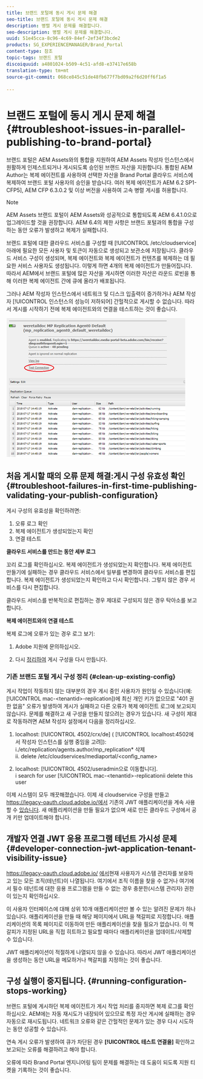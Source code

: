 ```yaml
---
title: 브랜드 포털에 동시 게시 문제 해결
seo-title: 브랜드 포털에 동시 게시 문제 해결
description: 병렬 게시 문제를 해결합니다.
seo-description: 병렬 게시 문제를 해결합니다.
uuid: 51e45cca-8c96-4c69-84ef-2ef34f3bcde2
products: SG_EXPERIENCEMANAGER/Brand_Portal
content-type: 참조
topic-tags: 브랜드 포털
discoiquuid: a4801024-b509-4c51-afd8-e37417e658b
translation-type: tm+mt
source-git-commit: 068ce845c51de48fb677f7bd09a2f6d20ff6f1a5

---
```



# 브랜드 포털에 동시 게시 문제 해결 {#troubleshoot-issues-in-parallel-publishing-to-brand-portal}

브랜드 포털은 AEM Assets와의 통합을 지원하여 AEM Assets 작성자 인스턴스에서 원활하게 인제스트되거나 게시되도록 승인된 브랜드 자산을 지원합니다. 통합된 [](https://helpx.adobe.com/experience-manager/6-5/assets/using/brand-portal-configuring-integration.html)AEM Author는 복제 에이전트를 사용하여 선택한 자산을 Brand Portal 클라우드 서비스에 복제하여 브랜드 포털 사용자의 승인을 받습니다. 여러 복제 에이전트가 AEM 6.2 SP1-CFP5], AEM CFP 6.3.0.2 및 이상 버전을 사용하여 고속 병렬 게시를 허용합니다.

>[!NOTE]
>
>AEM Assets 브랜드 포털이 AEM Assets와 성공적으로 통합되도록 AEM 6.4.1.0으로 업그레이드할 것을 권장합니다. AEM 6.4의 제한 사항은 브랜드 포털과의 통합을 구성하는 동안 오류가 발생하고 복제가 실패합니다.

브랜드 포털에 대한 클라우드 서비스를 구성할 때 [!UICONTROL /etc/cloudservice]아래에 필요한 모든 사용자 및 토큰이 자동으로 생성되고 보관소에 저장됩니다. 클라우드 서비스 구성이 생성되며, 복제 에이전트와 복제 에이전트가 컨텐츠를 복제하는 데 필요한 서비스 사용자도 생성됩니다. 이렇게 하면 4개의 복제 에이전트가 만들어집니다. 따라서 AEM에서 브랜드 포털에 많은 자산을 게시하면 이러한 자산은 라운드 로빈을 통해 이러한 복제 에이전트 간에 큐에 올라가 배포됩니다.

그러나 AEM 작성자 인스턴스에서 네트워크 및 디스크 입출력이 증가하거나 AEM 작성자 [!UICONTROL 인스턴스의 성능이 저하되어] 간헐적으로 게시할 수 없습니다. 따라서 게시를 시작하기 전에 복제 에이전트와의 연결을 테스트하는 것이 좋습니다.

![](assets/test-connection.png)

## 처음 게시할 때의 오류 문제 해결:게시 구성 유효성 확인 {#troubleshoot-failures-in-first-time-publishing-validating-your-publish-configuration}

게시 구성의 유효성을 확인하려면:

1. 오류 로그 확인
2. 복제 에이전트가 생성되었는지 확인
3. 연결 테스트

**클라우드 서비스를 만드는 동안 세부 로그**

꼬리 로그를 확인하십시오. 복제 에이전트가 생성되었는지 확인합니다. 복제 에이전트 만들기에 실패하는 경우 클라우드 서비스에서 일부를 변경하여 클라우드 서비스를 편집합니다. 복제 에이전트가 생성되었는지 확인하고 다시 확인합니다. 그렇지 않은 경우 서비스를 다시 편집합니다.

클라우드 서비스를 반복적으로 편집하는 경우 제대로 구성되지 않은 경우 탁아소를 보고합니다.

**복제 에이전트와의 연결 테스트**

복제 로그에 오류가 있는 경우 로그 보기:

1. Adobe 지원에 문의하십시오.

2. 다시 [정리하여](../using/troubleshoot-parallel-publishing.md#clean-up-existing-config) 게시 구성을 다시 만듭니다.

<!--
Comment Type: remark
Last Modified By: Mini Gulati (mgulati)
Last Modified Date: 2018-06-21T22:56:21.256-0400
<p>?? check and compare public key. At times public key is different</p>
<p>?? another thing to check in /useradmin</p>
-->

### 기존 브랜드 포털 게시 구성 정리 {#clean-up-existing-config}

게시 작업이 작동하지 않는 대부분의 경우 게시 중인 사용자가 원인일 수 있습니다(예: [!UICONTROL mac-&lt;tenantid&gt;-replication])에 최신 개인 키가 없으므로 "401 권한 없음" 오류가 발생하여 게시가 실패하고 다른 오류가 복제 에이전트 로그에 보고되지 않습니다. 문제를 해결하고 새 구성을 만들지 않으려는 경우가 있습니다. 새 구성이 제대로 작동하려면 AEM 작성자 설정에서 다음을 정리하십시오.

1. localhost: [!UICONTROL 4502/crx/de] ( [!UICONTROL localhost:4502에서 작성자 인스턴스를 실행 중임을 고려]):\
   i./etc/replication/agents.author/mp_replication* 삭제\
   ii. delete /etc/cloudservices/mediaportal/&lt;config_name&gt;

2. localhost: [!UICONTROL 4502/useradmin으로 이동합니다].\
   i search for user [!UICONTROL mac-&lt;tenantid&gt;-replicationii delete this user

이제 시스템이 모두 깨끗해졌습니다. 이제 새 cloudservice 구성을 만들고 https://legacy-oauth.cloud.adobe.io/에서 기존의 JWT 애플리케이션을 계속 사용할 수 [있습니다](https://legacy-oauth.cloud.adobe.io/). 새 애플리케이션을 만들 필요가 없으며 새로 만든 클라우드 구성에서 공개 키만 업데이트해야 합니다.

## 개발자 연결 JWT 응용 프로그램 테넌트 가시성 문제 {#developer-connection-jwt-application-tenant-visibility-issue}

https://legacy-oauth.cloud.adobe.io/ [에서](https://legacy-oauth.cloud.adobe.io/)현재 사용자가 시스템 관리자를 보유하고 있는 모든 조직(테넌트)이 나열됩니다. 여기에서 조직 이름을 찾을 수 없거나 여기에서 필수 테넌트에 대한 응용 프로그램을 만들 수 없는 경우 충분한(시스템 관리자) 권한이 있는지 확인하십시오.

이 사용자 인터페이스에 대해 상위 10개 애플리케이션만 볼 수 있는 알려진 문제가 하나 있습니다. 애플리케이션을 만들 때 해당 페이지에서 URL을 책갈피로 지정합니다. 애플리케이션의 목록 페이지로 이동하여 만든 애플리케이션을 찾을 필요가 없습니다. 이 책갈피가 지정된 URL을 직접 히트하고 필요할 때마다 애플리케이션을 업데이트/삭제할 수 있습니다.

JWT 애플리케이션이 적절하게 나열되지 않을 수 있습니다. 따라서 JWT 애플리케이션을 생성하는 동안 URL을 메모하거나 책갈피를 지정하는 것이 좋습니다.

## 구성 실행이 중지됩니다. {#running-configuration-stops-working}

<!--
Comment Type: draft

<p>If the running configuration stops working, either of the following two possibilities
<g class="gr_ gr_15 gr-alert gr_gramm gr_inline_cards gr_run_anim Grammar multiReplace" data-gr-id="15" id="15" style="font-size: 12px;">
are
</g> there:</p>
<p>1.
<g class="gr_ gr_14 gr-alert gr_gramm gr_inline_cards gr_run_anim Grammar only-ins doubleReplace replaceWithoutSep" data-gr-id="14" id="14">
Connection
</g> has failed, or</p>
<p>2. Publish has failed with permission to dam-replication-service denied, while connection has passed </p>
<p>If the connection has failed [1], the
<g class="gr_ gr_10 gr-alert gr_spell gr_inline_cards gr_run_anim ContextualSpelling ins-del multiReplace" data-gr-id="10" id="10">
fail safe
</g> way to fix it is to <a href="../using/troubleshoot-parallel-publishing.md#main-pars-header-1664955658">clean up</a> the existing Brand Portal publish configuration and recreate a publish configuration. </p>
<p>However, if the
<g class="gr_ gr_18 gr-alert gr_spell gr_inline_cards gr_run_anim ContextualSpelling" data-gr-id="18" id="18">
publish
</g> has failed with
<g class="gr_ gr_16 gr-alert gr_gramm gr_inline_cards gr_run_anim Grammar only-ins doubleReplace replaceWithoutSep" data-gr-id="16" id="16">
permission
</g> denied to dam-replication-service, raise a support ticket.</p>
-->

브랜드 포털에 게시하던 복제 에이전트가 게시 작업 처리를 중지하면 복제 로그를 확인하십시오. AEM에는 자동 재시도가 내장되어 있으므로 특정 자산 게시에 실패하는 경우 자동으로 재시도됩니다. 네트워크 오류와 같은 간헐적인 문제가 있는 경우 다시 시도하는 동안 성공할 수 있습니다.

연속 게시 오류가 발생하여 큐가 차단된 경우 **[!UICONTROL 테스트 연결을]** 확인하고 보고되는 오류를 해결하려고 해야 합니다.

오류에 따라 Brand Portal 엔지니어링 팀이 문제를 해결하는 데 도움이 되도록 지원 티켓을 기록하는 것이 좋습니다.
